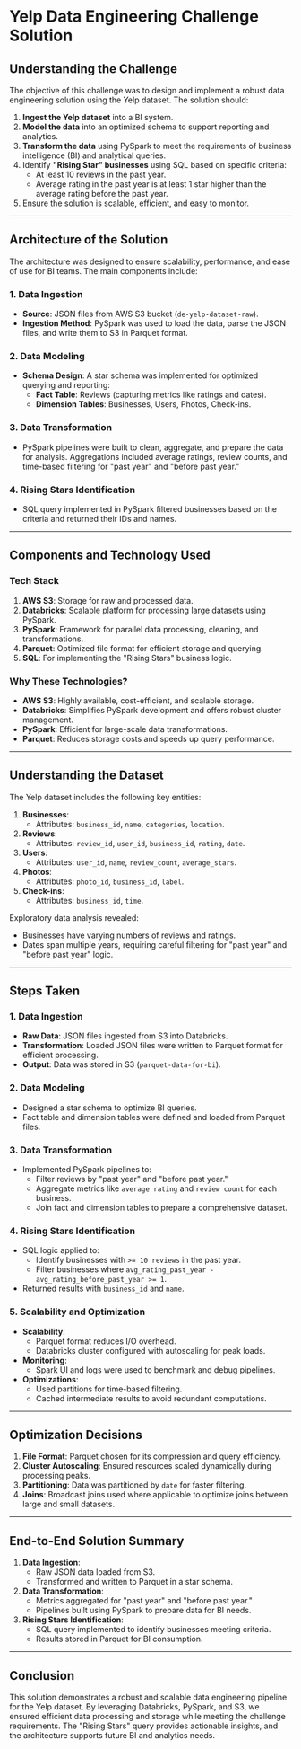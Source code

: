 # Yelp Data Engineering Challenge Solution

## Understanding the Challenge
The objective of this challenge was to design and implement a robust data engineering solution using the Yelp dataset. The solution should:

1. **Ingest the Yelp dataset** into a BI system.
2. **Model the data** into an optimized schema to support reporting and analytics.
3. **Transform the data** using PySpark to meet the requirements of business intelligence (BI) and analytical queries.
4. Identify **"Rising Star" businesses** using SQL based on specific criteria:
   - At least 10 reviews in the past year.
   - Average rating in the past year is at least 1 star higher than the average rating before the past year.
5. Ensure the solution is scalable, efficient, and easy to monitor.

---

## Architecture of the Solution
The architecture was designed to ensure scalability, performance, and ease of use for BI teams. The main components include:

### 1. **Data Ingestion**
- **Source**: JSON files from AWS S3 bucket (`de-yelp-dataset-raw`).
- **Ingestion Method**: PySpark was used to load the data, parse the JSON files, and write them to S3 in Parquet format.

### 2. **Data Modeling**
- **Schema Design**: A star schema was implemented for optimized querying and reporting:
  - **Fact Table**: Reviews (capturing metrics like ratings and dates).
  - **Dimension Tables**: Businesses, Users, Photos, Check-ins.

### 3. **Data Transformation**
- PySpark pipelines were built to clean, aggregate, and prepare the data for analysis. Aggregations included average ratings, review counts, and time-based filtering for "past year" and "before past year."

### 4. **Rising Stars Identification**
- SQL query implemented in PySpark filtered businesses based on the criteria and returned their IDs and names.

---

## Components and Technology Used
### **Tech Stack**
1. **AWS S3**: Storage for raw and processed data.
2. **Databricks**: Scalable platform for processing large datasets using PySpark.
3. **PySpark**: Framework for parallel data processing, cleaning, and transformations.
4. **Parquet**: Optimized file format for efficient storage and querying.
5. **SQL**: For implementing the "Rising Stars" business logic.

### **Why These Technologies?**
- **AWS S3**: Highly available, cost-efficient, and scalable storage.
- **Databricks**: Simplifies PySpark development and offers robust cluster management.
- **PySpark**: Efficient for large-scale data transformations.
- **Parquet**: Reduces storage costs and speeds up query performance.

---

## Understanding the Dataset
The Yelp dataset includes the following key entities:

1. **Businesses**:
   - Attributes: `business_id`, `name`, `categories`, `location`.
2. **Reviews**:
   - Attributes: `review_id`, `user_id`, `business_id`, `rating`, `date`.
3. **Users**:
   - Attributes: `user_id`, `name`, `review_count`, `average_stars`.
4. **Photos**:
   - Attributes: `photo_id`, `business_id`, `label`.
5. **Check-ins**:
   - Attributes: `business_id`, `time`.

Exploratory data analysis revealed:
- Businesses have varying numbers of reviews and ratings.
- Dates span multiple years, requiring careful filtering for "past year" and "before past year" logic.

---

## Steps Taken

### **1. Data Ingestion**
- **Raw Data**: JSON files ingested from S3 into Databricks.
- **Transformation**: Loaded JSON files were written to Parquet format for efficient processing.
- **Output**: Data was stored in S3 (`parquet-data-for-bi`).

### **2. Data Modeling**
- Designed a star schema to optimize BI queries.
- Fact table and dimension tables were defined and loaded from Parquet files.

### **3. Data Transformation**
- Implemented PySpark pipelines to:
  - Filter reviews by "past year" and "before past year."
  - Aggregate metrics like `average rating` and `review count` for each business.
  - Join fact and dimension tables to prepare a comprehensive dataset.

### **4. Rising Stars Identification**
- SQL logic applied to:
  - Identify businesses with `>= 10 reviews` in the past year.
  - Filter businesses where `avg_rating_past_year - avg_rating_before_past_year >= 1`.
- Returned results with `business_id` and `name`.

### **5. Scalability and Optimization**
- **Scalability**:
  - Parquet format reduces I/O overhead.
  - Databricks cluster configured with autoscaling for peak loads.
- **Monitoring**:
  - Spark UI and logs were used to benchmark and debug pipelines.
- **Optimizations**:
  - Used partitions for time-based filtering.
  - Cached intermediate results to avoid redundant computations.

---

## Optimization Decisions
1. **File Format**: Parquet chosen for its compression and query efficiency.
2. **Cluster Autoscaling**: Ensured resources scaled dynamically during processing peaks.
3. **Partitioning**: Data was partitioned by `date` for faster filtering.
4. **Joins**: Broadcast joins used where applicable to optimize joins between large and small datasets.

---

## End-to-End Solution Summary
1. **Data Ingestion**:
   - Raw JSON data loaded from S3.
   - Transformed and written to Parquet in a star schema.
2. **Data Transformation**:
   - Metrics aggregated for "past year" and "before past year."
   - Pipelines built using PySpark to prepare data for BI needs.
3. **Rising Stars Identification**:
   - SQL query implemented to identify businesses meeting criteria.
   - Results stored in Parquet for BI consumption.

---

## Conclusion
This solution demonstrates a robust and scalable data engineering pipeline for the Yelp dataset. By leveraging Databricks, PySpark, and S3, we ensured efficient data processing and storage while meeting the challenge requirements. The "Rising Stars" query provides actionable insights, and the architecture supports future BI and analytics needs.

